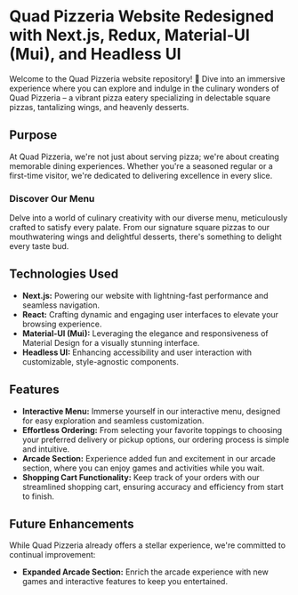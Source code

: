 
# Quad Pizzeria Website Redesigned with Next.js, Redux, Material-UI (Mui), and Headless UI

Welcome to the Quad Pizzeria website repository! 🍕 Dive into an immersive experience where you can explore and indulge in the culinary wonders of Quad Pizzeria – a vibrant pizza eatery specializing in delectable square pizzas, tantalizing wings, and heavenly desserts.

## Purpose

At Quad Pizzeria, we're not just about serving pizza; we're about creating memorable dining experiences. Whether you're a seasoned regular or a first-time visitor, we're dedicated to delivering excellence in every slice.

### Discover Our Menu

Delve into a world of culinary creativity with our diverse menu, meticulously crafted to satisfy every palate. From our signature square pizzas to our mouthwatering wings and delightful desserts, there's something to delight every taste bud.



## Technologies Used

- **Next.js:** Powering our website with lightning-fast performance and seamless navigation.
- **React:** Crafting dynamic and engaging user interfaces to elevate your browsing experience.
- **Material-UI (Mui):** Leveraging the elegance and responsiveness of Material Design for a visually stunning interface.
- **Headless UI:** Enhancing accessibility and user interaction with customizable, style-agnostic components.

## Features

- **Interactive Menu:** Immerse yourself in our interactive menu, designed for easy exploration and seamless customization.
- **Effortless Ordering:** From selecting your favorite toppings to choosing your preferred delivery or pickup options, our ordering process is simple and intuitive.
- **Arcade Section:** Experience added fun and excitement in our arcade section, where you can enjoy games and activities while you wait.
- **Shopping Cart Functionality:** Keep track of your orders with our streamlined shopping cart, ensuring accuracy and efficiency from start to finish.

## Future Enhancements

While Quad Pizzeria already offers a stellar experience, we're committed to continual improvement:

- **Expanded Arcade Section:** Enrich the arcade experience with new games and interactive features to keep you entertained.
